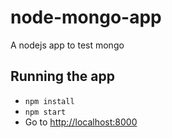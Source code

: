 # node-mongo-app

A nodejs app to test mongo

## Running the app
- `npm install`
- `npm start`
- Go to [http://localhost:8000](http://localhost:8000)
